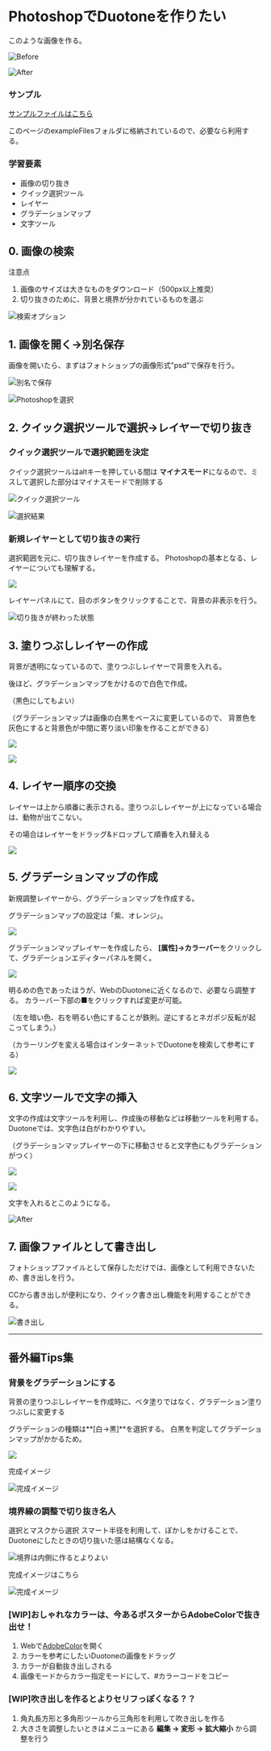 # PhotoshopでDuotoneを作りたい

このような画像を作る。

![Before](https://github.com/ryo24/PhotoshopDuotoneExplain/blob/master/images/0_before.jpg)

![After](https://github.com/ryo24/PhotoshopDuotoneExplain/blob/master/images/0_after.png)

### サンプル
[サンプルファイルはこちら](https://github.com/ryo24/PhotoshopDuotoneExplain/tree/master/exampleFiles)

このページのexampleFilesフォルダに格納されているので、必要なら利用する。


### 学習要素
- 画像の切り抜き
- クイック選択ツール
- レイヤー
- グラデーションマップ
- 文字ツール


## 0. 画像の検索

注意点

1. 画像のサイズは大きなものをダウンロード（500px以上推奨）
2. 切り抜きのために、背景と境界が分かれているものを選ぶ

![検索オプション](https://github.com/ryo24/PhotoshopDuotoneExplain/blob/master/images/0_search_size.jpg)


## 1. 画像を開く→別名保存

画像を開いたら、まずはフォトショップの画像形式"psd"で保存を行う。

![別名で保存](https://github.com/ryo24/PhotoshopDuotoneExplain/blob/master/images/2.1_saveas.png)

![Photoshopを選択](https://github.com/ryo24/PhotoshopDuotoneExplain/blob/master/images/2.2_choicephotoshop.png)


## 2. クイック選択ツールで選択→レイヤーで切り抜き

### クイック選択ツールで選択範囲を決定
クイック選択ツールはaltキーを押している間は **マイナスモード**になるので、ミスして選択した部分はマイナスモードで削除する

![クイック選択ツール](https://github.com/ryo24/PhotoshopDuotoneExplain/blob/master/images/3_quickchoice.png)

![選択結果](https://github.com/ryo24/PhotoshopDuotoneExplain/blob/master/images/3.1_choceedAnimal.png)

### 新規レイヤーとして切り抜きの実行

選択範囲を元に、切り抜きレイヤーを作成する。
Photoshopの基本となる、レイヤーについても理解する。

![](https://github.com/ryo24/PhotoshopDuotoneExplain/blob/master/images/4_makeLayer.png)

レイヤーパネルにて、目のボタンをクリックすることで、背景の非表示を行う。

![切り抜きが終わった状態](https://github.com/ryo24/PhotoshopDuotoneExplain/blob/master/images/4_LayerInvisible.gif)



## 3. 塗りつぶしレイヤーの作成
背景が透明になっているので、塗りつぶしレイヤーで背景を入れる。

後ほど、グラデーションマップをかけるので白色で作成。

（黒色にしてもよい）

（グラデーションマップは画像の白黒をベースに変更しているので、
背景色を灰色にすると背景色が中間に寄り淡い印象を作ることができる）

![](https://github.com/ryo24/PhotoshopDuotoneExplain/blob/master/images/4.2_singleLayer.png)

![](https://github.com/ryo24/PhotoshopDuotoneExplain/blob/master/images/4.3lion_layerChange.gif)

## 4. レイヤー順序の交換

レイヤーは上から順番に表示される。塗りつぶしレイヤーが上になっている場合は、動物が出てこない。

その場合はレイヤーをドラッグ&ドロップして順番を入れ替える

![](https://github.com/ryo24/PhotoshopDuotoneExplain/blob/master/images/6_layerListChange.gif)

## 5. グラデーションマップの作成

新規調整レイヤーから、グラデーションマップを作成する。

グラデーションマップの設定は「紫、オレンジ」。

![](https://github.com/ryo24/PhotoshopDuotoneExplain/blob/master/images/8_gradationMap.png)

グラデーションマップレイヤーを作成したら、 **[属性]->カラーバー**をクリックして、グラデーションエディターパネルを開く。

![](https://github.com/ryo24/PhotoshopDuotoneExplain/blob/master/images/8.1_makingGradation.gif)


明るめの色であったほうが、WebのDuotoneに近くなるので、必要なら調整する。
カラーバー下部の■をクリックすれば変更が可能。

（左を暗い色、右を明るい色にすることが鉄則。逆にするとネガポジ反転が起こってしまう。）

（カラーリングを変える場合はインターネットでDuotoneを検索して参考にする）

![](https://github.com/ryo24/PhotoshopDuotoneExplain/blob/master/images/8.1_lion_gradationMap.gif)

## 6. 文字ツールで文字の挿入

文字の作成は文字ツールを利用し、作成後の移動などは移動ツールを利用する。
Duotoneでは、文字色は白がわかりやすい。

（グラデーションマップレイヤーの下に移動させると文字色にもグラデーションがつく）

![](https://github.com/ryo24/PhotoshopDuotoneExplain/blob/master/images/9_textTool.png)

![](https://github.com/ryo24/PhotoshopDuotoneExplain/blob/master/images/9.1_makingText.gif)



文字を入れるとこのようになる。

![After](https://github.com/ryo24/PhotoshopDuotoneExplain/blob/master/images/0_after.png)

## 7. 画像ファイルとして書き出し

フォトショップファイルとして保存しただけでは、画像として利用できないため、書き出しを行う。

CCから書き出しが便利になり、クイック書き出し機能を利用することができる。

![書き出し](https://github.com/ryo24/PhotoshopDuotoneExplain/blob/master/images/7_ExtractPNG.png)

---


## 番外編Tips集

### 背景をグラデーションにする
背景の塗りつぶしレイヤーを作成時に、ベタ塗りではなく、グラデーション塗りつぶしに変更する

グラデーションの種類は**[白→黒]**を選択する。
白黒を判定してグラデーションマップがかかるため。

![](https://github.com/ryo24/PhotoshopDuotoneExplain/blob/master/images/tips1_makeGradationBackground.gif)

完成イメージ

![完成イメージ](https://github.com/ryo24/PhotoshopDuotoneExplain/blob/master/images/tips1_lion_CMinput.png)


### 境界線の調整で切り抜き名人

選択とマスクから選択
スマート半径を利用して、ぼかしをかけることで、Duotoneにしたときの切り抜いた感は結構なくなる。

![境界は内側に作るとよりよい](https://github.com/ryo24/PhotoshopDuotoneExplain/blob/master/images/tips2_edgeAdjust.gif)

完成イメージはこちら

![完成イメージ](https://github.com/ryo24/PhotoshopDuotoneExplain/blob/master/images/tips2_layerAdjustComp.png)


### [WIP]おしゃれなカラーは、今あるポスターからAdobeColorで抜き出せ！

1. Webで[AdobeColor](https://color.adobe.com/ja/)を開く
2. カラーを参考にしたいDuotoneの画像をドラッグ
3. カラーが自動抜き出しされる
4. 画像モードからカラー指定モードにして、#カラーコードをコピー

### [WIP]吹き出しを作るとよりセリフっぽくなる？？

1. 角丸長方形と多角形ツールから三角形を利用して吹き出しを作る
2. 大きさを調整したいときはメニューにある **編集 -> 変形 -> 拡大縮小** から調整を行う
